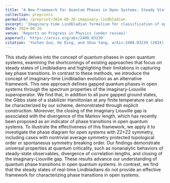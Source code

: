 ```yaml
---
title: "A New Framework for Quantum Phases in Open Systems: Steady State of Imaginary-Time Lindbladian Evolution"
collection: preprints
permalink: /preprint/2024-08-26-imaginary-lindbladian
excerpt: 'Imaginary-time Lindbladian formalism for classification of open-system quantum phases'
date: 2024-08-26
venue: 'Reports on Progress in Physics (under review)'
paperurl: 'https://arxiv.org/abs/2408.03239'
citation: 'Yuchen Guo, Ke Ding, and Shuo Yang, arXiv:2408.03239 (2024), under review at ROPP.'
---
```

This study delves into the concept of quantum phases in open quantum systems, examining the shortcomings of existing approaches that focus on steady states of Lindbladians and highlighting their limitations in capturing key phase transitions. In contrast to these methods, we introduce the concept of imaginary-time Lindbladian evolution as an alternative framework. This new approach defines gapped quantum phases in open systems through the spectrum properties of the imaginary-Liouville superoperator. We find that, in addition to all pure gapped ground states, the Gibbs state of a stabilizer Hamiltonian at any finite temperature can also be characterized by our scheme, demonstrated through explicit construction. Moreover, the closing of the imaginary Liouville gap is associated with the divergence of the Markov length, which has recently been proposed as an indicator of phase transitions in open quantum systems. To illustrate the effectiveness of this framework, we apply it to investigate the phase diagram for open systems with Z2×Z2 symmetry, including cases with nontrivial average symmetry protected topological order or spontaneous symmetry breaking order. Our findings demonstrate universal properties at quantum criticality, such as nonanalytic behaviors of steady-state observables, divergence of correlation lengths, and closing of the imaginary-Liouville gap. These results advance our understanding of quantum phase transitions in open quantum systems. In contrast, we find that the steady states of real-time Lindbladians do not provide an effective framework for characterizing phase transitions in open systems.